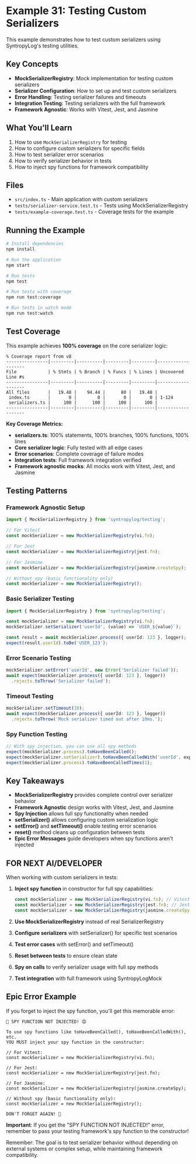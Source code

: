 # Example 31: Testing Custom Serializers

This example demonstrates how to test custom serializers using SyntropyLog's testing utilities.

## Key Concepts

- **MockSerializerRegistry**: Mock implementation for testing custom serializers
- **Serializer Configuration**: How to set up and test custom serializers
- **Error Handling**: Testing serializer failures and timeouts
- **Integration Testing**: Testing serializers with the full framework
- **Framework Agnostic**: Works with Vitest, Jest, and Jasmine

## What You'll Learn

1. How to use `MockSerializerRegistry` for testing
2. How to configure custom serializers for specific fields
3. How to test serializer error scenarios
4. How to verify serializer behavior in tests
5. How to inject spy functions for framework compatibility

## Files

- `src/index.ts` - Main application with custom serializers
- `tests/serializer-service.test.ts` - Tests using MockSerializerRegistry
- `tests/example-coverage.test.ts` - Coverage tests for the example

## Running the Example

```bash
# Install dependencies
npm install

# Run the application
npm start

# Run tests
npm test

# Run tests with coverage
npm run test:coverage

# Run tests in watch mode
npm run test:watch
```

## Test Coverage

This example achieves **100% coverage** on the core serializer logic:

```
% Coverage report from v8
----------------|---------|----------|---------|---------|-------------------
File            | % Stmts | % Branch | % Funcs | % Lines | Uncovered Line #s 
----------------|---------|----------|---------|---------|-------------------
All files       |   19.48 |    94.44 |      80 |   19.48 |                   
 index.ts       |       0 |        0 |       0 |       0 | 1-124             
 serializers.ts |     100 |      100 |     100 |     100 |                   
----------------|---------|----------|---------|---------|-------------------
```

**Key Coverage Metrics:**
- **serializers.ts**: 100% statements, 100% branches, 100% functions, 100% lines
- **Core serializer logic**: Fully tested with all edge cases
- **Error scenarios**: Complete coverage of failure modes
- **Integration tests**: Full framework integration verified
- **Framework agnostic mocks**: All mocks work with Vitest, Jest, and Jasmine

## Testing Patterns

### Framework Agnostic Setup
```typescript
import { MockSerializerRegistry } from 'syntropylog/testing';

// For Vitest
const mockSerializer = new MockSerializerRegistry(vi.fn);

// For Jest
const mockSerializer = new MockSerializerRegistry(jest.fn);

// For Jasmine
const mockSerializer = new MockSerializerRegistry(jasmine.createSpy);

// Without spy (basic functionality only)
const mockSerializer = new MockSerializerRegistry();
```

### Basic Serializer Testing
```typescript
import { MockSerializerRegistry } from 'syntropylog/testing';

const mockSerializer = new MockSerializerRegistry(vi.fn);
mockSerializer.setSerializer('userId', (value) => `USER_${value}`);

const result = await mockSerializer.process({ userId: 123 }, logger);
expect(result.userId).toBe('USER_123');
```

### Error Scenario Testing
```typescript
mockSerializer.setError('userId', new Error('Serializer failed'));
await expect(mockSerializer.process({ userId: 123 }, logger))
  .rejects.toThrow('Serializer failed');
```

### Timeout Testing
```typescript
mockSerializer.setTimeout(10);
await expect(mockSerializer.process({ userId: 123 }, logger))
  .rejects.toThrow('Mock serializer timed out after 10ms.');
```

### Spy Function Testing
```typescript
// With spy injection, you can use all spy methods
expect(mockSerializer.process).toHaveBeenCalled();
expect(mockSerializer.setSerializer).toHaveBeenCalledWith('userId', expect.any(Function));
expect(mockSerializer.process).toHaveBeenCalledTimes(1);
```

## Key Takeaways

- **MockSerializerRegistry** provides complete control over serializer behavior
- **Framework Agnostic** design works with Vitest, Jest, and Jasmine
- **Spy Injection** allows full spy functionality when needed
- **setSerializer()** allows configuring custom serialization logic
- **setError()** and **setTimeout()** enable testing error scenarios
- **reset()** method cleans up configuration between tests
- **Epic Error Messages** guide developers when spy functions aren't injected

## FOR NEXT AI/DEVELOPER

When working with custom serializers in tests:

1. **Inject spy function** in constructor for full spy capabilities:
   ```typescript
   const mockSerializer = new MockSerializerRegistry(vi.fn); // Vitest
   const mockSerializer = new MockSerializerRegistry(jest.fn); // Jest
   const mockSerializer = new MockSerializerRegistry(jasmine.createSpy); // Jasmine
   ```

2. **Use MockSerializerRegistry** instead of real SerializerRegistry
3. **Configure serializers** with setSerializer() for specific test scenarios
4. **Test error cases** with setError() and setTimeout()
5. **Reset between tests** to ensure clean state
6. **Spy on calls** to verify serializer usage with full spy methods
7. **Test integration** with full framework using SyntropyLogMock

## Epic Error Example

If you forget to inject the spy function, you'll get this memorable error:

```
🚨 SPY FUNCTION NOT INJECTED! 😡

To use spy functions like toHaveBeenCalled(), toHaveBeenCalledWith(), etc.
YOU MUST inject your spy function in the constructor:

// For Vitest:
const mockSerializer = new MockSerializerRegistry(vi.fn);

// For Jest:
const mockSerializer = new MockSerializerRegistry(jest.fn);

// For Jasmine:
const mockSerializer = new MockSerializerRegistry(jasmine.createSpy);

// Without spy (basic functionality only):
const mockSerializer = new MockSerializerRegistry();

DON'T FORGET AGAIN! 😤
```

**Important**: If you get the "SPY FUNCTION NOT INJECTED!" error, remember to pass your testing framework's spy function to the constructor!

Remember: The goal is to test serializer behavior without depending on external systems or complex setup, while maintaining framework compatibility. 